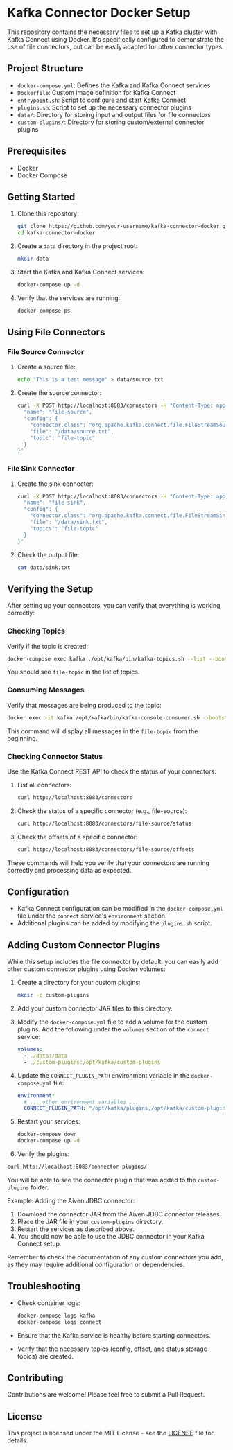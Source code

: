 # Kafka Connector Docker Setup

This repository contains the necessary files to set up a Kafka cluster with Kafka Connect using Docker. It's specifically configured to demonstrate the use of file connectors, but can be easily adapted for other connector types.

## Project Structure

- `docker-compose.yml`: Defines the Kafka and Kafka Connect services
- `Dockerfile`: Custom image definition for Kafka Connect
- `entrypoint.sh`: Script to configure and start Kafka Connect
- `plugins.sh`: Script to set up the necessary connector plugins
- `data/`: Directory for storing input and output files for file connectors
- `custom-plugins/`: Directory for storing custom/external connector plugins

## Prerequisites

- Docker
- Docker Compose

## Getting Started

1. Clone this repository:

   ```bash
   git clone https://github.com/your-username/kafka-connector-docker.git
   cd kafka-connector-docker
   ```

2. Create a `data` directory in the project root:

   ```bash
   mkdir data
   ```

3. Start the Kafka and Kafka Connect services:

   ```bash
   docker-compose up -d
   ```

4. Verify that the services are running:

   ```bash
   docker-compose ps
   ```

## Using File Connectors

### File Source Connector

1. Create a source file:

   ```bash
   echo "This is a test message" > data/source.txt
   ```

2. Create the source connector:

   ```bash
   curl -X POST http://localhost:8083/connectors -H "Content-Type: application/json" -d '{
     "name": "file-source",
     "config": {
       "connector.class": "org.apache.kafka.connect.file.FileStreamSourceConnector",
       "file": "/data/source.txt",
       "topic": "file-topic"
     }
   }'
   ```

### File Sink Connector

1. Create the sink connector:

   ```bash
   curl -X POST http://localhost:8083/connectors -H "Content-Type: application/json" -d '{
     "name": "file-sink",
     "config": {
       "connector.class": "org.apache.kafka.connect.file.FileStreamSinkConnector",
       "file": "/data/sink.txt",
       "topics": "file-topic"
     }
   }'
   ```

2. Check the output file:

   ```bash
   cat data/sink.txt
   ```

## Verifying the Setup

After setting up your connectors, you can verify that everything is working correctly:

### Checking Topics

Verify if the topic is created:

```bash
docker-compose exec kafka ./opt/kafka/bin/kafka-topics.sh --list --bootstrap-server localhost:9092
```

You should see `file-topic` in the list of topics.

### Consuming Messages

Verify that messages are being produced to the topic:

```bash
docker exec -it kafka /opt/kafka/bin/kafka-console-consumer.sh --bootstrap-server localhost:9092 --topic file-topic --from-beginning
```

This command will display all messages in the `file-topic` from the beginning.

### Checking Connector Status

Use the Kafka Connect REST API to check the status of your connectors:

1. List all connectors:

   ```bash
   curl http://localhost:8083/connectors
   ```

2. Check the status of a specific connector (e.g., file-source):

   ```bash
   curl http://localhost:8083/connectors/file-source/status
   ```

3. Check the offsets of a specific connector:

   ```bash
   curl http://localhost:8083/connectors/file-source/offsets
   ```

These commands will help you verify that your connectors are running correctly and processing data as expected.

## Configuration

- Kafka Connect configuration can be modified in the `docker-compose.yml` file under the `connect` service's `environment` section.
- Additional plugins can be added by modifying the `plugins.sh` script.

## Adding Custom Connector Plugins

While this setup includes the file connector by default, you can easily add other custom connector plugins using Docker volumes:

1. Create a directory for your custom plugins:

   ```bash
   mkdir -p custom-plugins
   ```

2. Add your custom connector JAR files to this directory.

3. Modify the `docker-compose.yml` file to add a volume for the custom plugins. Add the following under the `volumes` section of the `connect` service:

   ```yaml
   volumes:
     - ./data:/data
     - ./custom-plugins:/opt/kafka/custom-plugins
   ```

4. Update the `CONNECT_PLUGIN_PATH` environment variable in the `docker-compose.yml` file:

   ```yaml
   environment:
     # ... other environment variables ...
     CONNECT_PLUGIN_PATH: "/opt/kafka/plugins,/opt/kafka/custom-plugins"
   ```

5. Restart your services:

   ```bash
   docker-compose down
   docker-compose up -d
   ```

6. Verify the plugins:

  ```bash
  curl http://localhost:8083/connector-plugins/
  ```

You will be able to see the connector plugin that was added to the `custom-plugins` folder.

Example: Adding the Aiven JDBC connector:

1. Download the connector JAR from the Aiven JDBC connector releases.
2. Place the JAR file in your `custom-plugins` directory.
3. Restart the services as described above.
4. You should now be able to use the JDBC connector in your Kafka Connect setup.

Remember to check the documentation of any custom connectors you add, as they may require additional configuration or dependencies.

## Troubleshooting

- Check container logs:

  ```bash
  docker-compose logs kafka
  docker-compose logs connect
  ```

- Ensure that the Kafka service is healthy before starting connectors.
- Verify that the necessary topics (config, offset, and status storage topics) are created.

## Contributing

Contributions are welcome! Please feel free to submit a Pull Request.

## License

This project is licensed under the MIT License - see the [LICENSE](LICENSE) file for details.

